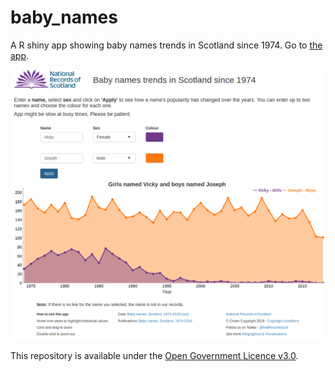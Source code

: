 # baby_names
A R shiny app showing baby names trends in Scotland since 1974. Go to [the app](https://scotland.shinyapps.io/babynames/).

![Screenshot of the baby names shiny app](https://github.com/DataScienceScotland/baby_names/blob/master/Screenshot.png)

This repository is available under the [Open Government Licence v3.0](https://www.nationalarchives.gov.uk/doc/open-government-licence/version/3/).
